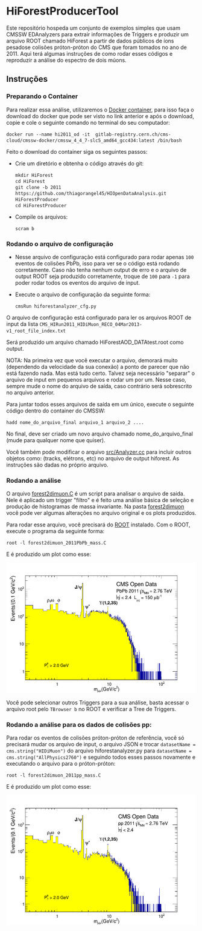# HiForestProducerTool

Este repositório hospeda um conjunto de exemplos simples que usam CMSSW EDAnalyzers para extrair informações de Triggers e produzir um arquivo ROOT chamado HiForest a partir de dados públicos de íons pesados ​​​​e colisões próton-próton do CMS que foram tomados no ano de 2011. Aqui terá algumas instruções de como rodar esses códigos e reproduzir a análise do espectro de dois múons.

## Instruções 

### Preparando o Container

Para realizar essa análise, utilizaremos o [Docker container](http://opendata.cern.ch/docs/cms-guide-docker), para isso faça o download do docker que pode ser visto no link anterior e após o download, copie e cole o seguinte comando no terminal do seu computador:

  ```
  docker run --name hi2011_od -it  gitlab-registry.cern.ch/cms-cloud/cmssw-docker/cmssw_4_4_7-slc5_amd64_gcc434:latest /bin/bash
  ```

Feito o download do container siga os seguintes passos:

- Crie um diretório e obtenha o código através do git:

  ```
  mkdir HiForest
  cd HiForest
  git clone -b 2011 https://github.com/thiagorangel45/HIOpenDataAnalysis.git HiForestProducer
  cd HiForestProducer
  ```
  
- Compile os arquivos:

  ```
  scram b
  ```
  
### Rodando o arquivo de configuração 

- Nesse arquivo de configuração está configurado para rodar apenas `100` eventos de colisões PbPb, isso para ver se o código está rodando corretamente. Caso não tenha nenhum output de erro e o arquivo de output ROOT seja produzido corretamente, troque de `100` para `-1` para poder rodar todos os eventos do arquivo de input. 

- Execute o arquivo de configuração da seguinte forma:

  ```
  cmsRun hiforestanalyzer_cfg.py
  ```

O arquivo de configuração está configurado para ler os arquivos ROOT de input da lista `CMS_HIRun2011_HIDiMuon_RECO_04Mar2013-v1_root_file_index.txt`

Será produzido um arquivo chamado HiForestAOD_DATAtest.root como output.

NOTA: Na primeira vez que você executar o arquivo, demorará muito (dependendo da velocidade da sua conexão) a ponto de parecer que não está fazendo nada. Mas está tudo certo. Talvez seja necessário "separar" o arquivo de input em pequenos arquivos e rodar um por um. Nesse caso, sempre mude o nome do arquivo de saída, caso contrário será sobrescrito no arquivo anterior.

Para juntar todos esses arquivos de saída em um único, execute o seguinte código dentro do container do CMSSW:

```
hadd nome_do_arquivo_final arquivo_1 arquivo_2 ....
```
No final, deve ser criado um novo arquivo chamado nome_do_arquivo_final (mude para qualquer nome que quiser).

Você também pode modificar o arquivo [src/Analyzer.cc](src/Analyzer.cc) para incluir outros objetos como: (tracks, elétrons, etc) no arquivo de output hiforest. As instruções são dadas no próprio arquivo.


### Rodando a análise 

O arquivo [forest2dimuon.C](forest2dimuon/forest2dimuon.C) é um script para analisar o arquivo de saida. Nele é aplicado um trigger "filtro" e é feito uma análise básica de seleção e produção de histogramas de massa invariante. Na pasta [forest2dimuon](forest2dimuon) você pode ver algumas alterações no arquivo original e os plots produzidos.

Para rodar esse arquivo, você precisará do [ROOT](https://root.cern/install/) instalado. Com o ROOT, execute o programa da seguinte forma:
```
root -l forest2dimuon_2011PbPb_mass.C
```
E é produzido um plot como esse:

<p align="center">
  <img src="forest2dimuon/PbPb/diMuon_mass_2011_PbPb_1.png" alt="Texto Alternativo" width="700">
</p>

Você pode selecionar outros Triggers para a sua análise, basta acessar o arquivo root pelo `TBrowser b` no ROOT e verificar a Tree de Triggers. 

### Rodando a análise para os dados de colisões pp:

Para rodar os eventos de colisões próton-próton de referência, você só precisará mudar os arquivo de input, o arquivo JSON e trocar `datasetName = cms.string("HIDiMuon")` do arquivo hiforestanalyzer.py para `datasetName = cms.string("AllPhysics2760")` e seguindo todos esses passos novamente e executando o arquivo para o próton-próton:

```
root -l forest2dimuon_2011pp_mass.C
```

E é produzido um plot como esse:

<p align="center">
  <img src="forest2dimuon/pp/diMuon_mass_2011_pp_1.png" alt="Texto Alternativo" width="700">
</p>
